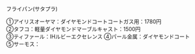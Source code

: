 フライパン(サタプラ)

①アイリスオーヤマ：ダイヤモンドコートコートガス用：1780円  
②タフコ：軽量ダイヤモンドマーブルキャスト：1500円  
③ティファール：IHルビーエクセレンス ④パール金属：ダイヤモンドコート  
⑤サーモス：